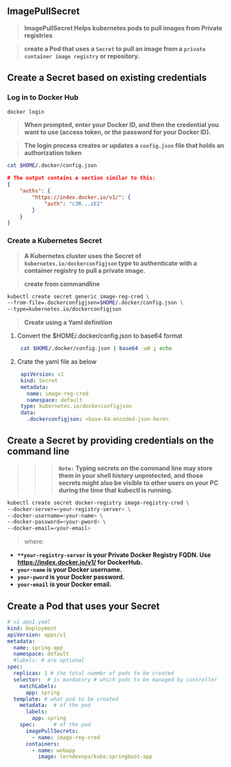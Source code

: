 ## ImagePullSecret

> **ImagePullSecret Helps kubernetes pods to pull images from Private registries**

> **create a Pod that uses a `Secret` to pull an image from a `private container image registry` or repository.**


## Create a Secret based on existing credentials

### Log in to Docker Hub

```sh
docker login 
```
> **When prompted, enter your Docker ID, and then the credential you want to use (access token, or the password for your Docker ID).**

> **The login process creates or updates a `config.json` file that holds an authorization token**

```sh
cat $HOME/.docker/config.json
```
```json
# The output contains a section similar to this:
{
    "auths": {
        "https://index.docker.io/v1/": {
            "auth": "c3R...zE2"
        }
    }
}
```
### Create a Kubernetes Secret 

> **A Kubernetes cluster uses the Secret of `kubernetes.io/dockerconfigjson` type to authenticate with a container registry to pull a private image.**

> **create from commandline**

```sh
kubectl create secret generic image-reg-cred \
--from-file=.dockerconfigjson=$HOME/.docker/config.json \
--type=kubernetes.io/dockerconfigjson
```

> **Create using a Yaml definition**

1) Convert the $HOME/.docker/config.json to base64 format 

   ```sh
    cat $HOME/.docker/config.json | base64 -w0 ; echo 
   ```

2) Crate the yaml file as below 
   ```yaml 
    apiVersion: v1
    kind: Secret
    metadata:
      name: image-reg-cred
      namespace: default
    type: kubernetes.io/dockerconfigjson
    data:
      .dockerconfigjson: <base-64-encoded-json-here>
   ```

## Create a Secret by providing credentials on the command line

>>> **`Note:` Typing secrets on the command line may store them in your shell history unprotected, and those secrets might also be visible to other users on your PC during the time that kubectl is running.**

```sh
kubectl create secret docker-registry image-registry-cred \
--docker-server=<your-registry-server> \
--docker-username=<your-name> \
--docker-password=<your-pword> \
--docker-email=<your-email>
```
> where:
* **`**your-registry-server` is your Private Docker Registry FQDN. Use https://index.docker.io/v1/ for DockerHub.**
* **`your-name` is your Docker username.**
* **`your-pword` is your Docker password.**
* **`your-email` is your Docker email.**

## Create a Pod that uses your Secret

```yaml
# vi app1.yaml
kind: Deployment 
apiVersion: apps/v1
metadata:
  name: spring-app
  namespace: default 
  #labels: # are optional 
spec:
  replicas: 1 # the total nummbr of pods to be created
  selector:  # is mandatory # which pods to be managed by controller 
    matchLabels: 
      app: spring
  template: # what pod to be created 
    metadata:  # of the pod 
      labels: 
        app: spring
    spec:      # of the pod
      imagePullSecrets:
        - name: image-reg-cred
      containers:
        - name: webapp 
          image: lerndevops/kube:springboot-app
```